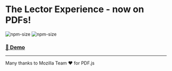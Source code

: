 # The Lector Experience - now on PDFs!


![npm-size](https://img.shields.io/npm/v/@robomonk/lector-pdfjs?style=for-the-badge)
![npm-size](https://img.shields.io/bundlephobia/minzip/@robomonk/lector-pdfjs?style=for-the-badge)

### [ 🚀 Demo ](https://freadyapp.github.io/lector-pdfjs)

--- 

Many thanks to Mozilla Team ❤️  for PDF.js
